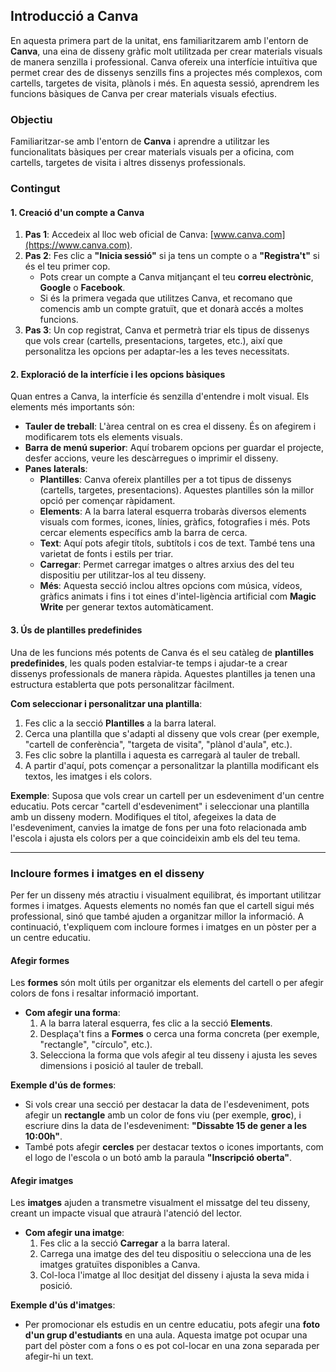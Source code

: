 Introducció a Canva
-------------------

En aquesta primera part de la unitat, ens familiaritzarem amb l'entorn de **Canva**, una eina de disseny gràfic molt utilitzada per crear materials visuals de manera senzilla i professional. Canva ofereix una interfície intuïtiva que permet crear des de dissenys senzills fins a projectes més complexos, com cartells, targetes de visita, plànols i més. En aquesta sessió, aprendrem les funcions bàsiques de Canva per crear materials visuals efectius.

### Objectiu

Familiaritzar-se amb l'entorn de **Canva** i aprendre a utilitzar les funcionalitats bàsiques per crear materials visuals per a oficina, com cartells, targetes de visita i altres dissenys professionals.

### Contingut

#### 1\. Creació d'un compte a Canva

1.  **Pas 1**: Accedeix al lloc web oficial de Canva: [www.canva.com](https://www.canva.com).
2.  **Pas 2**: Fes clic a **"Inicia sessió"** si ja tens un compte o a **"Registra't"** si és el teu primer cop.
    -   Pots crear un compte a Canva mitjançant el teu **correu electrònic**, **Google** o **Facebook**.
    -   Si és la primera vegada que utilitzes Canva, et recomano que comencis amb un compte gratuït, que et donarà accés a moltes funcions.
3.  **Pas 3**: Un cop registrat, Canva et permetrà triar els tipus de dissenys que vols crear (cartells, presentacions, targetes, etc.), així que personalitza les opcions per adaptar-les a les teves necessitats.

#### 2\. Exploració de la interfície i les opcions bàsiques

Quan entres a Canva, la interfície és senzilla d'entendre i molt visual. Els elements més importants són:

-   **Tauler de treball**: L'àrea central on es crea el disseny. És on afegirem i modificarem tots els elements visuals.
-   **Barra de menú superior**: Aquí trobarem opcions per guardar el projecte, desfer accions, veure les descàrregues o imprimir el disseny.
-   **Panes laterals**:
    -   **Plantilles**: Canva ofereix plantilles per a tot tipus de dissenys (cartells, targetes, presentacions). Aquestes plantilles són la millor opció per començar ràpidament.
    -   **Elements**: A la barra lateral esquerra trobaràs diversos elements visuals com formes, icones, línies, gràfics, fotografies i més. Pots cercar elements específics amb la barra de cerca.
    -   **Text**: Aquí pots afegir títols, subtítols i cos de text. També tens una varietat de fonts i estils per triar.
    -   **Carregar**: Permet carregar imatges o altres arxius des del teu dispositiu per utilitzar-los al teu disseny.
    -   **Més**: Aquesta secció inclou altres opcions com música, vídeos, gràfics animats i fins i tot eines d'intel-ligència artificial com **Magic Write** per generar textos automàticament.

#### 3\. Ús de plantilles predefinides

Una de les funcions més potents de Canva és el seu catàleg de **plantilles predefinides**, les quals poden estalviar-te temps i ajudar-te a crear dissenys professionals de manera ràpida. Aquestes plantilles ja tenen una estructura establerta que pots personalitzar fàcilment.

**Com seleccionar i personalitzar una plantilla**:

1.  Fes clic a la secció **Plantilles** a la barra lateral.
2.  Cerca una plantilla que s'adapti al disseny que vols crear (per exemple, "cartell de conferència", "targeta de visita", "plànol d'aula", etc.).
3.  Fes clic sobre la plantilla i aquesta es carregarà al tauler de treball.
4.  A partir d'aquí, pots començar a personalitzar la plantilla modificant els textos, les imatges i els colors.

**Exemple**: Suposa que vols crear un cartell per un esdeveniment d'un centre educatiu. Pots cercar "cartell d'esdeveniment" i seleccionar una plantilla amb un disseny modern. Modifiques el títol, afegeixes la data de l'esdeveniment, canvies la imatge de fons per una foto relacionada amb l'escola i ajusta els colors per a que coincideixin amb els del teu tema.

* * * * *

### Incloure formes i imatges en el disseny

Per fer un disseny més atractiu i visualment equilibrat, és important utilitzar formes i imatges. Aquests elements no només fan que el cartell sigui més professional, sinó que també ajuden a organitzar millor la informació. A continuació, t'expliquem com incloure formes i imatges en un pòster per a un centre educatiu.

#### Afegir formes

Les **formes** són molt útils per organitzar els elements del cartell o per afegir colors de fons i resaltar informació important.

-   **Com afegir una forma**:
    1.  A la barra lateral esquerra, fes clic a la secció **Elements**.
    2.  Desplaça't fins a **Formes** o cerca una forma concreta (per exemple, "rectangle", "círculo", etc.).
    3.  Selecciona la forma que vols afegir al teu disseny i ajusta les seves dimensions i posició al tauler de treball.

**Exemple d'ús de formes**:

-   Si vols crear una secció per destacar la data de l'esdeveniment, pots afegir un **rectangle** amb un color de fons viu (per exemple, **groc**), i escriure dins la data de l'esdeveniment: **"Dissabte 15 de gener a les 10:00h"**.
-   També pots afegir **cercles** per destacar textos o icones importants, com el logo de l'escola o un botó amb la paraula **"Inscripció oberta"**.

#### Afegir imatges

Les **imatges** ajuden a transmetre visualment el missatge del teu disseny, creant un impacte visual que atraurà l'atenció del lector.

-   **Com afegir una imatge**:
    1.  Fes clic a la secció **Carregar** a la barra lateral.
    2.  Carrega una imatge des del teu dispositiu o selecciona una de les imatges gratuïtes disponibles a Canva.
    3.  Col-loca l'imatge al lloc desitjat del disseny i ajusta la seva mida i posició.

**Exemple d'ús d'imatges**:

-   Per promocionar els estudis en un centre educatiu, pots afegir una **foto d'un grup d'estudiants** en una aula. Aquesta imatge pot ocupar una part del pòster com a fons o es pot col-locar en una zona separada per afegir-hi un text.